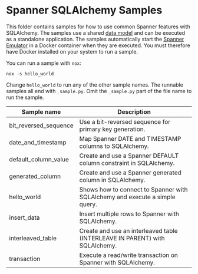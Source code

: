 # Spanner SQLAlchemy Samples

This folder contains samples for how to use common Spanner features with SQLAlchemy. The samples use
a shared [data model](model.py) and can be executed as a standalone application. The samples
automatically start the [Spanner Emulator](https://cloud.google.com/spanner/docs/emulator) in a
Docker container when they are executed. You must therefore have Docker installed on your system to
run a sample.

You can run a sample with `nox`:

```shell
nox -s hello_world
```

Change `hello_world` to run any of the other sample names. The runnable samples all end with
`_sample.py`. Omit the `_sample.py` part of the file name to run the sample.



| Sample name           | Description                                                                 |
|-----------------------|-----------------------------------------------------------------------------|
| bit_reversed_sequence | Use a bit-reversed sequence for primary key generation.                     |
| date_and_timestamp    | Map Spanner DATE and TIMESTAMP columns to SQLAlchemy.                       |
| default_column_value  | Create and use a Spanner DEFAULT column constraint in SQLAlchemy.           |
| generated_column      | Create and use a Spanner generated column in SQLAlchemy.                    |
| hello_world           | Shows how to connect to Spanner with SQLAlchemy and execute a simple query. |
| insert_data           | Insert multiple rows to Spanner with SQLAlchemy.                            |
| interleaved_table     | Create and use an interleaved table (INTERLEAVE IN PARENT) with SQLAlchemy. |
| transaction           | Execute a read/write transaction on Spanner with SQLAlchemy.                |

